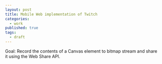 ```yaml
---
layout: post
title: Mobile Web implementation of Twitch
categories:
  - work
published: true
tags:
  - draft
---
```


Goal: Record the contents of a Canvas element to bitmap stream and share it using the Web Share API.
